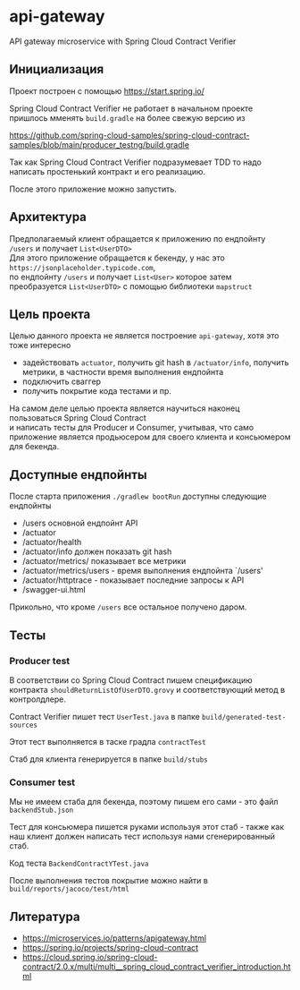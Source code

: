 # api-gateway

API gateway microservice with Spring Cloud Contract Verifier

## Инициализация

Проект построен с помощью https://start.spring.io/

Spring Cloud Contract Verifier не работает в начальном проекте  
пришлось мменять `build.gradle` на более свежую версию из  

https://github.com/spring-cloud-samples/spring-cloud-contract-samples/blob/main/producer_testng/build.gradle

Так как Spring Cloud Contract Verifier подразумевает TDD то надо написать простенький 
контракт и его реализацию.

После этого приложение можно запустить.

## Архитектура

Предполагаемый клиент обращается к приложению по ендпойнту `/users` и получает `List<UserDTO>`  
Для этого приложение обращается к бекенду, у нас это `https://jsonplaceholder.typicode.com`,  
по ендпойнту `/users` и получает `List<User>` которое затем преобразуется `List<UserDTO>` с помощью библиотеки `mapstruct`

## Цель проекта

Целью данного проекта не является построение `api-gateway`, хотя это тоже интересно
- задействовать `actuator`, получить git hash в `/actuator/info`, получить метрики, в частности время выполнения ендпойнта 
- подключить сваггер
- получить покрытие кода тестами и пр.

На самом деле целью проекта является научиться наконец пользоваться Spring Cloud Contract  
и написать тесты для Producer и Consumer, учитывая, что само приложение является продьюсером для своего клиента
 и консьюмером для бекенда.

## Доступные ендпойнты

После старта приложения  `./gradlew bootRun` доступны следующие ендпойнты

- /users основной ендпойнт API
- /actuator
- /actuator/health
- /actuator/info должен показать git hash
- /actuator/metrics/ показывает все метрики
- /actuator/metrics/users - время выполнения ендпойнта `/users'
- /actuator/httptrace - показывает последние запросы к API
- /swagger-ui.html

Прикольно, что кроме `/users` все остальное получено даром.

## Тесты

### Producer test

В соответствии со Spring Cloud Contract пишем спецификацию контракта
`shouldReturnListOfUserDTO.grovy` и соответствующий метод в контролдлере.   

Contract Verifier пишет тест `UserTest.java` в папке `build/generated-test-sources`

Этот тест выполняется в таске градла `contractTest`

Стаб для клиента генерируется в папке `build/stubs`

### Consumer test

Мы не имеем стаба для бекенда, поэтому пишем его сами - это файл `backendStub.json`

Тест для консьюмера пишется руками используя этот стаб - также как наш клиент 
должен написать тест используя нами сгенерированный стаб.

Код теста `BackendContractYTest.java`

После выполнения тестов покрытие можно найти в `build/reports/jacoco/test/html`

## Литература

- https://microservices.io/patterns/apigateway.html
- https://spring.io/projects/spring-cloud-contract
- https://cloud.spring.io/spring-cloud-contract/2.0.x/multi/multi__spring_cloud_contract_verifier_introduction.html











